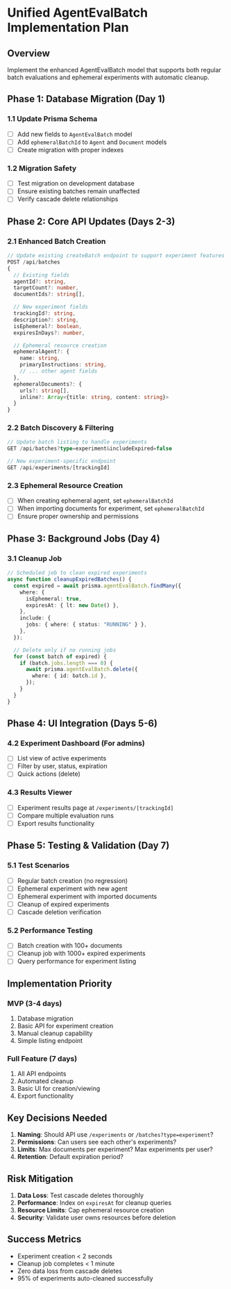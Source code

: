 # Unified AgentEvalBatch Implementation Plan

## Overview

Implement the enhanced AgentEvalBatch model that supports both regular batch evaluations and ephemeral experiments with automatic cleanup.

## Phase 1: Database Migration (Day 1)

### 1.1 Update Prisma Schema

- [ ] Add new fields to `AgentEvalBatch` model
- [ ] Add `ephemeralBatchId` to `Agent` and `Document` models
- [ ] Create migration with proper indexes

### 1.2 Migration Safety

- [ ] Test migration on development database
- [ ] Ensure existing batches remain unaffected
- [ ] Verify cascade delete relationships

## Phase 2: Core API Updates (Days 2-3)

### 2.1 Enhanced Batch Creation

```typescript
// Update existing createBatch endpoint to support experiment features
POST /api/batches
{
  // Existing fields
  agentId?: string,
  targetCount?: number,
  documentIds?: string[],

  // New experiment fields
  trackingId?: string,
  description?: string,
  isEphemeral?: boolean,
  expiresInDays?: number,

  // Ephemeral resource creation
  ephemeralAgent?: {
    name: string,
    primaryInstructions: string,
    // ... other agent fields
  },
  ephemeralDocuments?: {
    urls?: string[],
    inline?: Array<{title: string, content: string}>
  }
}
```

### 2.2 Batch Discovery & Filtering

```typescript
// Update batch listing to handle experiments
GET /api/batches?type=experiment&includeExpired=false

// New experiment-specific endpoint
GET /api/experiments/[trackingId]
```

### 2.3 Ephemeral Resource Creation

- [ ] When creating ephemeral agent, set `ephemeralBatchId`
- [ ] When importing documents for experiment, set `ephemeralBatchId`
- [ ] Ensure proper ownership and permissions

## Phase 3: Background Jobs (Day 4)

### 3.1 Cleanup Job

```typescript
// Scheduled job to clean expired experiments
async function cleanupExpiredBatches() {
  const expired = await prisma.agentEvalBatch.findMany({
    where: {
      isEphemeral: true,
      expiresAt: { lt: new Date() },
    },
    include: {
      jobs: { where: { status: "RUNNING" } },
    },
  });

  // Delete only if no running jobs
  for (const batch of expired) {
    if (batch.jobs.length === 0) {
      await prisma.agentEvalBatch.delete({
        where: { id: batch.id },
      });
    }
  }
}
```

## Phase 4: UI Integration (Days 5-6)

### 4.2 Experiment Dashboard (For admins)

- [ ] List view of active experiments
- [ ] Filter by user, status, expiration
- [ ] Quick actions (delete)

### 4.3 Results Viewer

- [ ] Experiment results page at `/experiments/[trackingId]`
- [ ] Compare multiple evaluation runs
- [ ] Export results functionality

## Phase 5: Testing & Validation (Day 7)

### 5.1 Test Scenarios

- [ ] Regular batch creation (no regression)
- [ ] Ephemeral experiment with new agent
- [ ] Ephemeral experiment with imported documents
- [ ] Cleanup of expired experiments
- [ ] Cascade deletion verification

### 5.2 Performance Testing

- [ ] Batch creation with 100+ documents
- [ ] Cleanup job with 1000+ expired experiments
- [ ] Query performance for experiment listing

## Implementation Priority

### MVP (3-4 days)

1. Database migration
2. Basic API for experiment creation
3. Manual cleanup capability
4. Simple listing endpoint

### Full Feature (7 days)

1. All API endpoints
2. Automated cleanup
3. Basic UI for creation/viewing
4. Export functionality

## Key Decisions Needed

1. **Naming**: Should API use `/experiments` or `/batches?type=experiment`?
2. **Permissions**: Can users see each other's experiments?
3. **Limits**: Max documents per experiment? Max experiments per user?
4. **Retention**: Default expiration period?

## Risk Mitigation

1. **Data Loss**: Test cascade deletes thoroughly
2. **Performance**: Index on `expiresAt` for cleanup queries
3. **Resource Limits**: Cap ephemeral resource creation
4. **Security**: Validate user owns resources before deletion

## Success Metrics

- Experiment creation < 2 seconds
- Cleanup job completes < 1 minute
- Zero data loss from cascade deletes
- 95% of experiments auto-cleaned successfully
